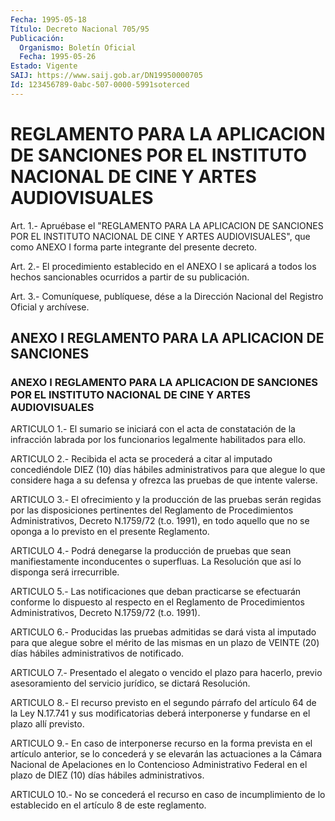 ```yaml
---
Fecha: 1995-05-18
Título: Decreto Nacional 705/95
Publicación:
  Organismo: Boletín Oficial
  Fecha: 1995-05-26
Estado: Vigente
SAIJ: https://www.saij.gob.ar/DN19950000705
Id: 123456789-0abc-507-0000-5991soterced
---
```

# REGLAMENTO PARA LA APLICACION DE SANCIONES POR EL INSTITUTO NACIONAL DE CINE Y ARTES AUDIOVISUALES

<a id="1"></a>
Art.  1.-  Apruébase  el  "REGLAMENTO  PARA  LA  APLICACION DE SANCIONES POR EL INSTITUTO NACIONAL DE CINE Y ARTES AUDIOVISUALES",  que  como  ANEXO  I  forma  parte  integrante  del presente decreto.

<a id="2"></a>
Art. 2.- El procedimiento establecido en el ANEXO I se aplicará a  todos    los  hechos  sancionables  ocurridos  a  partir  de  su publicación.

<a id="3"></a>
Art. 3.- Comuníquese, publíquese, dése a la Dirección Nacional del Registro Oficial y archívese.

## ANEXO I REGLAMENTO PARA LA APLICACION DE SANCIONES

### ANEXO I REGLAMENTO  PARA  LA  APLICACION  DE  SANCIONES  POR  EL INSTITUTO NACIONAL DE CINE Y ARTES AUDIOVISUALES

<a id="1"></a>
ARTICULO 1.- El sumario se iniciará con el acta de constatación de  la    infracción    labrada  por  los  funcionarios  legalmente habilitados para ello.

<a id="2"></a>
ARTICULO 2.- Recibida el acta se procederá a citar al imputado concediéndole  DIEZ  (10)  días  hábiles  administrativos  para que alegue lo que considere haga a su defensa y ofrezca las pruebas  de que intente valerse.

<a id="3"></a>
ARTICULO  3.-  El  ofrecimiento y la producción de las pruebas serán regidas por las disposiciones  pertinentes  del Reglamento de Procedimientos Administrativos, Decreto N.1759/72 (t.o.  1991),  en todo  aquello  que  no  se  oponga  a  lo  previsto  en el presente Reglamento.

<a id="4"></a>
ARTICULO 4.- Podrá denegarse la producción de pruebas que sean manifiestamente  inconducentes  o superfluas. La Resolución que así lo disponga será irrecurrible.

<a id="5"></a>
ARTICULO  5.-  Las  notificaciones  que  deban  practicarse se efectuarán  conforme  lo dispuesto al respecto en el Reglamento  de Procedimientos  Administrativos,  Decreto  N.1759/72  (t.o.  1991).

<a id="6"></a>
ARTICULO 6.- Producidas las pruebas admitidas se dará vista al imputado  para que alegue sobre el mérito de las mismas en un plazo de  VEINTE  (20)    días  hábiles  administrativos  de  notificado.

<a id="7"></a>
ARTICULO  7.-  Presentado  el  alegato o vencido el plazo para hacerlo,  previo asesoramiento del servicio  jurídico,  se  dictará Resolución.

<a id="8"></a>
ARTICULO  8.-  El  recurso  previsto en el segundo párrafo del artículo  64  de  la  Ley  N.17.741  y  sus  modificatorias  deberá interponerse y fundarse en el plazo allí previsto.

<a id="9"></a>
ARTICULO  9.-  En  caso  de  interponerse  recurso en la forma prevista  en el artículo anterior, se lo concederá  y  se  elevarán las  actuaciones   a  la  Cámara  Nacional  de  Apelaciones  en  lo Contencioso Administrativo  Federal  en  el plazo de DIEZ (10) días hábiles administrativos.

<a id="10"></a>
ARTICULO 10.- No se concederá el recurso en caso de incumplimiento   de  lo  establecido  en  el  artículo  8  de  este reglamento.